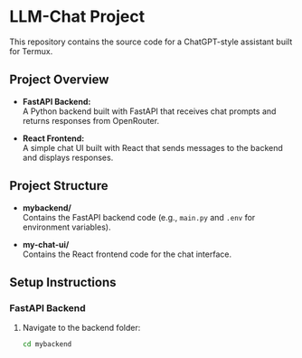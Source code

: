 # LLM-Chat Project

This repository contains the source code for a ChatGPT-style assistant built for Termux.

## Project Overview

- **FastAPI Backend:**  
  A Python backend built with FastAPI that receives chat prompts and returns responses from OpenRouter.

- **React Frontend:**  
  A simple chat UI built with React that sends messages to the backend and displays responses.

## Project Structure

- **mybackend/**  
  Contains the FastAPI backend code (e.g., `main.py` and `.env` for environment variables).

- **my-chat-ui/**  
  Contains the React frontend code for the chat interface.

## Setup Instructions

### FastAPI Backend

1. Navigate to the backend folder:
   ```bash
   cd mybackend
